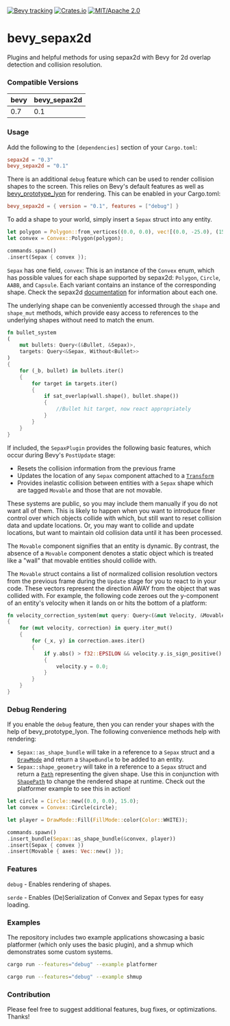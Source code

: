 [![Bevy tracking](https://img.shields.io/badge/Bevy%20tracking-released%20version-lightblue)](https://github.com/bevyengine/bevy/blob/main/docs/plugins_guidelines.md#main-branch-tracking)
[![Crates.io](https://img.shields.io/crates/v/bevy_sepax2d.svg)](https://crates.io/crates/bevy_sepax2d)
[![MIT/Apache 2.0](https://img.shields.io/badge/license-MIT%2FApache-blue.svg)](./LICENSE)

# bevy_sepax2d
Plugins and helpful methods for using sepax2d with Bevy for 2d overlap detection and collision resolution. 

### Compatible Versions

|bevy|bevy_sepax2d|
|---|---|
|0.7|0.1|

### Usage

Add the following to the `[dependencies]` section of your `Cargo.toml`:

```toml
sepax2d = "0.3"
bevy_sepax2d = "0.1"
```

There is an additional `debug` feature which can be used to render collision shapes to the screen.
This relies on Bevy's default features as well as [bevy_prototype_lyon](https://crates.io/crates/bevy_prototype_lyon)
for rendering. This can be enabled in your Cargo.toml:

```toml
bevy_sepax2d = { version = "0.1", features = ["debug"] }
```

To add a shape to your world, simply insert a `Sepax` struct into any entity.

```rust
let polygon = Polygon::from_vertices((0.0, 0.0), vec![(0.0, -25.0), (15.0, 15.0), (-15.0, 15.0)]);
let convex = Convex::Polygon(polygon);

commands.spawn()
.insert(Sepax { convex });
```

`Sepax` has one field, `convex`: This is an instance of the `Convex` enum, which has possible values
for each shape supported by sepax2d: `Polygon`, `Circle`, `AABB`, and `Capsule`. Each variant contains
an instance of the corresponding shape. Check the sepax2d 
[documentation](https://docs.rs/sepax2d/latest/sepax2d/index.html) for information about each one.

The underlying shape can be conveniently accessed through the `shape` and `shape_mut` methods, which provide
easy access to references to the underlying shapes without need to match the enum.

```rust
fn bullet_system
(
    mut bullets: Query<(&Bullet, &Sepax)>,
    targets: Query<&Sepax, Without<Bullet>>
)
{
    for (_b, bullet) in bullets.iter()
    {
        for target in targets.iter()
        {
            if sat_overlap(wall.shape(), bullet.shape())
            {
                //Bullet hit target, now react appropriately
            }
        }
    }
}
```

If included, the `SepaxPlugin` provides the following basic features, which occur during Bevy's
`PostUpdate` stage:

* Resets the collision information from the previous frame
* Updates the location of any `Sepax` component attached to a 
[`Transform`](https://docs.rs/bevy/latest/bevy/prelude/struct.Transform.html#impl-Default)
* Provides inelastic collision between entities with a `Sepax` shape which are tagged 
`Movable` and those that are not movable.

These systems are public, so you may include them manually if you do not want all of them.
This is likely to happen when you want to introduce finer control over which objects collide
with which, but still want to reset collision data and update locations. Or, you may want to
collide and update locations, but want to maintain old collision data until it has been processed.

The `Movable` component signifies that an entity is dynamic. By contrast, the absence of a `Movable`
component denotes a static object which is treated like a "wall" that movable entities should collide
with. 

The `Movable` struct contains a list of normalized collision resolution vectors from the previous frame during the
`Update` stage for you to react to in your code. These vectors represent the direction AWAY from the
object that was collided with. For example, the following code zeroes out the y-component
of an entity's velocity when it lands on or hits the bottom of a platform:

```rust
fn velocity_correction_system(mut query: Query<(&mut Velocity, &Movable)>)
{
    for (mut velocity, correction) in query.iter_mut()
    {
        for (_x, y) in correction.axes.iter()
        {
            if y.abs() > f32::EPSILON && velocity.y.is_sign_positive() != y.is_sign_positive()
            {
                velocity.y = 0.0;
            }
        }
    }
}
```

### Debug Rendering

If you enable the `debug` feature, then you can render your shapes with the help of bevy_prototype_lyon.
The following convenience methods help with rendering:

* `Sepax::as_shape_bundle` will take in a reference to a `Sepax` struct and a 
[`DrawMode`](https://docs.rs/bevy_prototype_lyon/latest/bevy_prototype_lyon/draw/enum.DrawMode.html)
and return a `ShapeBundle` to be added to an entity.
* `Sepax::shape_geometry` will take in a reference to a `Sepax` struct and return a
[`Path`](https://docs.rs/bevy_prototype_lyon/latest/bevy_prototype_lyon/path/index.html) representing the
given shape. Use this in conjunction with 
[`ShapePath`](https://docs.rs/bevy_prototype_lyon/latest/bevy_prototype_lyon/path/struct.ShapePath.html)
to change the rendered shape at runtime. Check out the platformer example to see this in action!

```rust
let circle = Circle::new((0.0, 0.0), 15.0);
let convex = Convex::Circle(circle);

let player = DrawMode::Fill(FillMode::color(Color::WHITE));

commands.spawn()
.insert_bundle(Sepax::as_shape_bundle(&convex, player))
.insert(Sepax { convex })
.insert(Movable { axes: Vec::new() });
```

### Features
`debug` - Enables rendering of shapes.

`serde` - Enables (De)Serialization of Convex and Sepax types for easy loading.

### Examples
The repository includes two example applications showcasing a basic platformer (which only uses
the basic plugin), and a shmup which demonstrates some custom systems.

```sh
cargo run --features="debug" --example platformer

cargo run --features="debug" --example shmup
```

### Contribution
Please feel free to suggest additional features, bug fixes, or optimizations. Thanks!